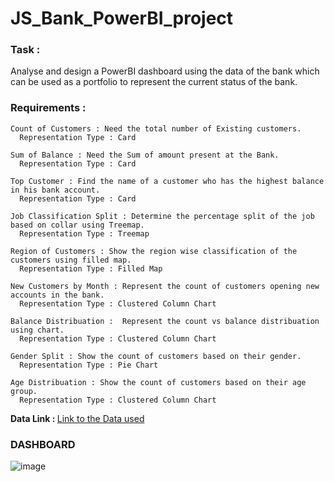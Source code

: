 # JS_Bank_PowerBI_project

<h3>Task : </h3>
   Analyse and design a PowerBI dashboard using the data of the bank which can be used as a portfolio to represent the current status of the bank.
<h3>Requirements :</h3>

    Count of Customers : Need the total number of Existing customers. 
      Representation Type : Card
      
    Sum of Balance : Need the Sum of amount present at the Bank.
      Representation Type : Card
      
    Top Customer : Find the name of a customer who has the highest balance in his bank account.
      Representation Type : Card   

    Job Classification Split : Determine the percentage split of the job based on collar using Treemap.
      Representation Type : Treemap

    Region of Customers : Show the region wise classification of the customers using filled map.
      Representation Type : Filled Map

    New Customers by Month : Represent the count of customers opening new accounts in the bank.
      Representation Type : Clustered Column Chart

    Balance Distribuation :  Represent the count vs balance distribuation using chart.
      Representation Type : Clustered Column Chart

    Gender Split : Show the count of customers based on their gender.
      Representation Type : Pie Chart
      
    Age Distribuation : Show the count of customers based on their age group.
      Representation Type : Clustered Column Chart

<b>Data Link : </b><a href="https://github.com/UDAYMURALI1413/JS_Bank_PowerBI_project/blob/main/JS%20BANK%20Data.xlsx">Link to the Data used</a>

<h3>DASHBOARD</h3>

![image](https://github.com/user-attachments/assets/065ca022-328d-435f-9db5-db10f7227c98)
